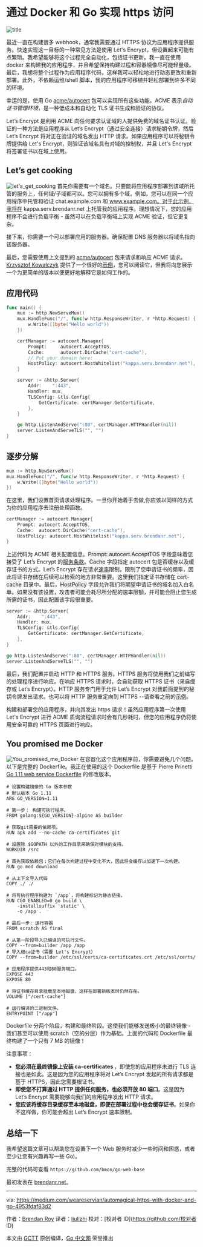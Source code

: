 # 通过 Docker 和 Go 实现 https 访问
![title](1_3VNZrkS-sVUaa-xJQMXCnA.jpeg)

最近一直在构建很多 webhook，通常我需要通过 HTTPS 协议为应用程序提供服务。快速实现这一目标的一种常见方法是使用 Let's Encrypt，但设置起来可能有点繁琐。我希望能够将这个过程完全自动化，包括证书更新。我一直在使用 docker 来构建我的应用程序，并且希望保持构建过程和容器镜像尽可能轻量级。最后，我想将整个过程作为应用程序代码，这样我可以轻松地进行动态更改和重新部署。此外，不依赖运维/shell 脚本，我的应用程序可移植并轻松部署到许多不同的环境。

幸运的是，使用 Go [acme/autocert](https://godoc.org/golang.org/x/crypto/acme/autocert) 包可以实现所有这些功能。ACME 表示*自动证书管理环境*，是一种低成本和自动化 TLS 证书生成和验证的协议。

Let’s Encrypt 是利用 ACME 向任何要求认证域的人提供免费的域名证书认证。验证的一种方法是应用程序从 Let’s Encrypt（通过安全连接）请求秘钥令牌，然后 Let’s Encrypt 将对正在验证的域名发出 HTTP 请求。如果应用程序可以将秘钥令牌提供给 Let's Encrypt，则验证该域名具有对域的控制权，并且 Let's Encrypt 将签署证书以在域上使用。

## Let’s get cooking

![let's_get_cooking](1_ZSx82UcchxKQvn6eI4yCZA.jpeg)
首先你需要有一个域名。只要能将应用程序部署到该域所托管的服务上，任何域/子域都可以。您可以拥有多个域，例如，您可以在同一个应用程序中托管和验证 chat.example.com 和 www.example.com。对于此示例，我将在 kappa.serv.brendanr.net 上托管我的应用程序。理想情况下，您的应用程序不会进行负载平衡 - 虽然可以在负载平衡域上实现 ACME 验证，但它更复杂。

接下来，你需要一个可以部署应用的服务器。确保配置 DNS 服务器以将域名指向该服务器。

最后，您需要使用上文提到的 [acme/autocert](https://godoc.org/golang.org/x/crypto/acme/autocert) 包来请求和响应 ACME 请求。 [Krzysztof Kowalczyk](https://blog.kowalczyk.info/) 提供了一个很好的[示例](https://github.com/kjk/go-cookbook/blob/master/free-ssl-certificates/main.go)，您可以阅读它，但我将向您展示一个为更简单的版本以便更好地解释它是如何工作的。

## 应用代码

```go
func main() {
    mux := http.NewServeMux()
    mux.HandleFunc("/", func(w http.ResponseWriter, r *http.Request) {
        w.Write([]byte("Hello world"))
    })

    certManager := autocert.Manager{
        Prompt:     autocert.AcceptTOS,
        Cache:      autocert.DirCache("cert-cache"),
        // Put your domain here:
        HostPolicy: autocert.HostWhitelist("kappa.serv.brendanr.net"),
    }

    server := &http.Server{
        Addr:    ":443",
        Handler: mux,
        TLSConfig: &tls.Config{
            GetCertificate: certManager.GetCertificate,
        },
    }

    go http.ListenAndServe(":80", certManager.HTTPHandler(nil))
    server.ListenAndServeTLS("", "")
}
```
## 逐步分解
```go
mux := http.NewServeMux()
mux.HandleFunc("/", func(w http.ResponseWriter, r *http.Request) {
    w.Write([]byte("Hello world"))
})
```

在这里，我们设置首页请求处理程序。一旦你开始着手去做,你应该以同样的方式为你的应用程序去注册处理函数。

```go
certManager := autocert.Manager{
    Prompt: autocert.AcceptTOS,
    Cache:  autocert.DirCache("cert-cache"),
    HostPolicy: autocert.HostWhitelist("kappa.serv.brendanr.net"),
}
```

上述代码为 ACME 相关配置信息。<span style="background-color:#eee">Prompt: autocert.AcceptTOS</span> 字段意味着您接受了 Let’s Encrypt 的[服务条款](https://letsencrypt.org/repository/)。<span style="background-color:#eee">Cache</span> 字段指定 autocert 包是否缓存以及缓存证书的方式。Let’s Encrypt 存在请求[速率](https://letsencrypt.org/docs/rate-limits/)限制，限制了您申请证书的频率，因此将证书存储在后续可以检索的地方非常重要。这里我们指定证书存储在 <span style="background-color:#eee">cert-cache</span> 目录中。最后，<span style="background-color:#eee">HostPolicy</span> 字段允许我们将期望申请证书的域名加入白名单。如果没有该设置，攻击者可能会耗尽所分配的速率限额，并可能会阻止您生成所需的证书，因此配置该字段很重要。

```go
server := &http.Server{
    Addr:    ":443",
    Handler: mux,
    TLSConfig: &tls.Config{
        GetCertificate: certManager.GetCertificate,
    },
}

go http.ListenAndServe(":80", certManager.HTTPHandler(nil))
server.ListenAndServeTLS("", "")
```

最后，我们配置并启动 HTTP 和 HTTPS 服务。HTTPS 服务将使用我们之前编写的处理程序进行响应。在响应 HTTPS 请求时，会自动获取 HTTPS 证书（来自缓存或 Let’s Encrypt）。HTTP 服务专门用于允许 Let’s Encrypt 对我前面提到的秘钥令牌发出请求。也可以将 HTTP 服务重定向到 HTTPS --请查看之前的[示例](https://github.com/kjk/go-cookbook/blob/master/free-ssl-certificates/main.go)。

构建和部署您的应用程序，并向其发出 https 请求！虽然应用程序第一次使用 Let's Encrypt 进行 ACME 质询流程请求时会有几秒耗时，但您的应用程序仍将使用安全可靠的 HTTPS 页面进行响应。

## You promised me Docker

![You_promised_me_Docker](1_EnBK1tCbV3p6VAdV2ivBKQ.png)
在容器化这个应用程序前，你需要避免几个问题。以下是完整的 Dockerfile。我正在使用的这个 Dockerfile 是基于 Pierre Prinetti [Go 1.11 web service Dockerfile](https://medium.com/@pierreprinetti/the-go-1-11-dockerfile-a3218319d191) 的修改版本。

```Shell
# 设置构建镜像的 Go 版本参数
# 默认版本 Go 1.11
ARG GO_VERSION=1.11

# 第一步： 构建可执行程序。
FROM golang:${GO_VERSION}-alpine AS builder

# 获取git需要的依赖项。
RUN apk add --no-cache ca-certificates git

# 设置除 $GOPATH 以外的工作目录来确保对模块的支持。
WORKDIR /src

# 首先获取依赖包；它们在每次构建过程中变化不大，因此将会缓存以加速下一次构建。
RUN go mod download

# 从上下文导入代码
COPY ./ ./

# 将可执行程序构建为 `/app`，将构建标记为静态链接。
RUN CGO_ENABLED=0 go build \
    -installsuffix 'static' \
    -o /app .

# 最后一步: 运行容器
FROM scratch AS final

# 从第一阶段导入已编译的可执行文件。
COPY --from=builder /app /app
# 导入根ca证书（需要 Let's Encrypt）
COPY --from=builder /etc/ssl/certs/ca-certificates.crt /etc/ssl/certs/

# 应用程序提供443和80服务端口。
EXPOSE 443
EXPOSE 80

# 将证书缓存目录挂载至本地磁盘，这样在部署新版本时仍然存在。
VOLUME ["/cert-cache"]

# 运行编译的二进制文件。
ENTRYPOINT ["/app"]
```

Dockerfile 分两个阶段，构建和最终阶段。这使我们能够发送极小的最终镜像 - 我们甚至可以使用<span style="background-color:#eee"> scratch</span>（空的分层）作为基础。上面的代码和 Dockerfile 最终构建了一个只有 7 MB 的镜像！

注意事项：

* <strong>您必须在最终镜像上安装 ca-certificates </strong>，即使您的应用程序未进行 TLS 连接也是如此。这是因为您的应用程序将对 Let’s Encrypt 发起的所有请求都是基于 HTTPS，因此您需要根证书。
* <strong>即使您不打算通过 HTTP 提供任何服务，也必须开放 80 端口</strong>。这是因为 Let’s Encrypt 需要能够向我们的应用程序发出 HTTP 请求。
* <strong>您应该将缓存目录缓存至本地磁盘，即便在部署过程中也会缓存证书</strong>。如果你不这样做，你可能会超出 Let’s Encrypt 速率限制。

## 总结一下

我希望这篇文章可以帮助您在设置下一个 Web 服务时减少一些时间和困惑，或者至少让您有兴趣再写一些 Go)。

完整的代码可查看 `https://github.com/bmon/go-web-base`

最初发表在 [brendanr.net](https://brendanr.net/blog/go-docker-https/)。

---
via: https://medium.com/weareservian/automagical-https-with-docker-and-go-4953fdaf83d2

作者：[Brendan Roy](https://medium.com/@brendan.roy)
译者：[liulizhi](https://github.com/liulizhi)
校对：[校对者 ID](https://github.com/校对者 ID)

本文由 [GCTT](https://github.com/studygolang/GCTT) 原创编译，[Go 中文网](https://studygolang.com/) 荣誉推出




